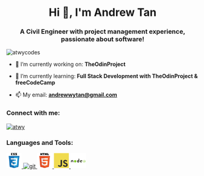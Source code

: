 <h1 align="center">Hi 👋, I'm Andrew Tan</h1>
<h3 align="center">A Civil Engineer with project management experience, passionate about software!</h3>

<p align="left"> <img src="https://komarev.com/ghpvc/?username=atwycodes&label=Profile%20views&color=077eed&style=flat-square" alt="atwycodes" /> </p>

- 🔭 I’m currently working on: **TheOdinProject**

- 🌱 I’m currently learning: **Full Stack Development with TheOdinProject & freeCodeCamp**

- 📫 My email: **andrewwytan@gmail.com**

<h3 align="left">Connect with me:</h3>
<p align="left">
<a href="https://linkedin.com/in/atwy" target="blank"><img align="center" src="https://raw.githubusercontent.com/rahuldkjain/github-profile-readme-generator/master/src/images/icons/Social/linked-in-alt.svg" alt="atwy" height="30" width="40" /></a>
</p>

<h3 align="left">Languages and Tools:</h3>
<p align="left"> <a href="https://www.w3schools.com/css/" target="_blank" rel="noreferrer"> <img src="https://raw.githubusercontent.com/devicons/devicon/master/icons/css3/css3-original-wordmark.svg" alt="css3" width="40" height="40"/> </a> <a href="https://git-scm.com/" target="_blank" rel="noreferrer"> <img src="https://www.vectorlogo.zone/logos/git-scm/git-scm-icon.svg" alt="git" width="40" height="40"/> </a> <a href="https://www.w3.org/html/" target="_blank" rel="noreferrer"> <img src="https://raw.githubusercontent.com/devicons/devicon/master/icons/html5/html5-original-wordmark.svg" alt="html5" width="40" height="40"/> </a> <a href="https://developer.mozilla.org/en-US/docs/Web/JavaScript" target="_blank" rel="noreferrer"> <img src="https://raw.githubusercontent.com/devicons/devicon/master/icons/javascript/javascript-original.svg" alt="javascript" width="40" height="40"/> </a> <a href="https://nodejs.org" target="_blank" rel="noreferrer"> <img src="https://raw.githubusercontent.com/devicons/devicon/master/icons/nodejs/nodejs-original-wordmark.svg" alt="nodejs" width="40" height="40"/> </a> </p>
